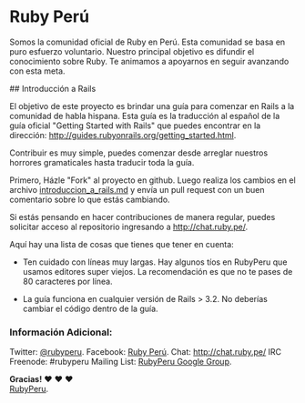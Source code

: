 # Ruby Perú

Somos la comunidad oficial de Ruby en Perú. Esta comunidad se basa en puro esfuerzo
voluntario. Nuestro principal objetivo es difundir el conocimiento sobre Ruby. Te
animamos a apoyarnos en seguir avanzando con esta meta.

## Introducción a Rails

El objetivo de este proyecto es brindar una guía para comenzar en Rails
a la comunidad de habla hispana. Esta guía es la traducción al español
de la guía oficial "Getting Started with Rails" que puedes encontrar
en la dirección: <http://guides.rubyonrails.org/getting_started.html>.

Contribuir es muy simple, puedes comenzar desde arreglar nuestros horrores
gramaticales hasta traducir toda la guía.

Primero, Házle "Fork" al proyecto en github. Luego realiza los cambios
en el archivo [introduccion_a_rails.md](https://github.com/rubyperu/introduccion.a.rails/blob/master/introduccion_a_rails.md)
y envía un pull request con un buen comentario sobre lo que estás cambiando.

Si estás pensando en hacer contribuciones de manera regular, puedes solicitar acceso
al repositorio ingresando a <http://chat.ruby.pe/>.

Aquí hay una lista de cosas que tienes que tener en cuenta:

* Ten cuidado con líneas muy largas. Hay algunos tíos en RubyPeru que usamos
  editores super viejos. La recomendación es que no te pases de 80 caracteres
  por línea.

* La guía funciona en cualquier versión de Rails > 3.2. No deberías cambiar
  el código dentro de la guía.

### Información Adicional:

Twitter: [@rubyperu](https://twitter.com/rubyperu).
Facebook: [Ruby Perú](https://www.facebook.com/pages/Ruby-Perú/191872640917345).
Chat: <http://chat.ruby.pe/>
IRC Freenode: #rubyperu
Mailing List: [RubyPeru Google Group](https://groups.google.com/forum/?fromgroups#!forum/rubyperu).

**Gracias!**
:heart: :heart: :heart: <br />
[RubyPeru](https://github.com/rubyperu).
